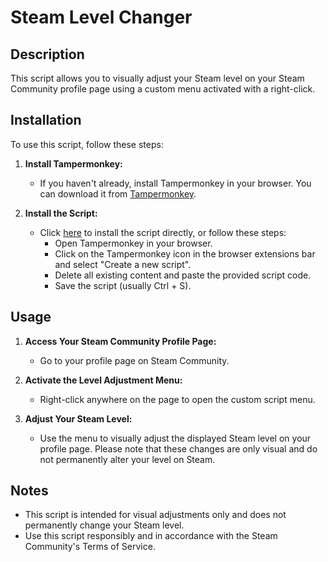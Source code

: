 # Steam Level Changer

## Description

This script allows you to visually adjust your Steam level on your Steam Community profile page using a custom menu activated with a right-click.

## Installation

To use this script, follow these steps:

1. **Install Tampermonkey:**
   - If you haven't already, install Tampermonkey in your browser. You can download it from [Tampermonkey](https://www.tampermonkey.net/).

2. **Install the Script:**
   - Click [here](https://update.greasyfork.org/scripts/498388/Steam%20Level%20Changer.user.js) to install the script directly, or follow these steps:
     - Open Tampermonkey in your browser.
     - Click on the Tampermonkey icon in the browser extensions bar and select "Create a new script".
     - Delete all existing content and paste the provided script code.
     - Save the script (usually Ctrl + S).

## Usage

1. **Access Your Steam Community Profile Page:**
   - Go to your profile page on Steam Community.

2. **Activate the Level Adjustment Menu:**
   - Right-click anywhere on the page to open the custom script menu.

3. **Adjust Your Steam Level:**
   - Use the menu to visually adjust the displayed Steam level on your profile page. Please note that these changes are only visual and do not permanently alter your level on Steam.

## Notes

- This script is intended for visual adjustments only and does not permanently change your Steam level.
- Use this script responsibly and in accordance with the Steam Community's Terms of Service.
